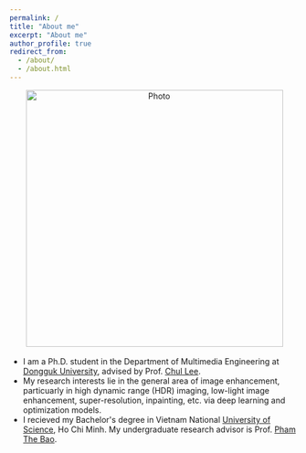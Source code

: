 ```yaml
---
permalink: /
title: "About me"
excerpt: "About me"
author_profile: true
redirect_from: 
  - /about/
  - /about.html
---
```


<p align="center">
  <img src="https://viengiaan.github.io/images/DSC03203.jpg?raw=true" alt="Photo" style="width: 450px;"/> 
</p>

* I am a Ph.D. student in the Department of Multimedia Engineering at [Dongguk University](http://www.dongguk.edu/), advised by Prof. [Chul Lee](http://cilab.dongguk.edu/).
* My research interests lie in the general area of image enhancement, particuarly in high dynamic range (HDR) imaging, low-light image enhancement, super-resolution, inpainting, etc. via deep learning and optimization models.
* I recieved my Bachelor's degree in Vietnam National [University of Science](https://www.hcmus.edu.vn/), Ho Chi Minh. My undergraduate research advisor is Prof. [Pham The Bao](https://scholar.google.com/citations?user=u0aKUDQAAAAJ&hl=en).
